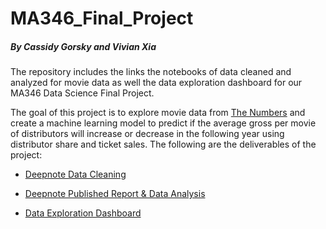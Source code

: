 # MA346_Final_Project
##### By Cassidy Gorsky and Vivian Xia

The repository includes the links the notebooks of data cleaned and analyzed for movie data as well the data exploration dashboard
for our MA346 Data Science Final Project.

The goal of this project is to explore movie data from [The Numbers](https://www.the-numbers.com/) and create a machine learning model 
to predict if the average gross per movie of distributors will increase or decrease in the following year using distributor share and ticket sales.
The following are the deliverables of the project:

  * [Deepnote Data Cleaning](https://deepnote.com/project/43f1b69d-2124-4417-b6cd-c595a678c0b3)
  
  * [Deepnote Published Report & Data Analysis](https://deepnote.com/publish/43f1b69d-2124-4417-b6cd-c595a678c0b3)
  
  * [Data Exploration Dashboard](https://dry-dusk-65793.herokuapp.com/)
